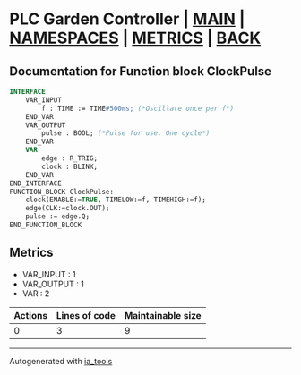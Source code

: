 # PLC Garden Controller | [MAIN] | [NAMESPACES] | [METRICS] | [BACK]  

## Documentation for Function block ClockPulse  

```pascal
INTERFACE
    VAR_INPUT 
        f : TIME := TIME#500ms; (*Oscillate once per f*)
    END_VAR
    VAR_OUTPUT 
        pulse : BOOL; (*Pulse for use. One cycle*)
    END_VAR
    VAR 
        edge : R_TRIG;
        clock : BLINK;
    END_VAR
END_INTERFACE
FUNCTION_BLOCK ClockPulse:
    clock(ENABLE:=TRUE, TIMELOW:=f, TIMEHIGH:=f);
    edge(CLK:=clock.OUT);
    pulse := edge.Q;
END_FUNCTION_BLOCK
```

## Metrics  

- VAR_INPUT : 1
- VAR_OUTPUT : 1
- VAR : 2

| Actions | Lines of code | Maintainable size |
| ------- | ------------- | ----------------- |
| 0 | 3 | 9 |

---
Autogenerated with [ia_tools](https://github.com/tkucic/ia_tools)  

[MAIN]: ../../../../index_st.md
[NAMESPACES]: ../../nsList_st.md
[METRICS]: ../../../metrics_st.md
[BACK]: ../nsMain_st.md
